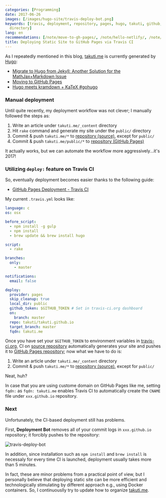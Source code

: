 ```yaml
---
categories: [Programming]
date: 2017-06-26
images: [/images/hugo-site/travis-deploy-bot.png]
keywords: [travis, deployment, repository, pages, hugo, takuti, github, commit, site,
  directory]
lang: en
recommendations: [/note/move-to-gh-pages/, /note/hello-netlify/, /note/hugo-markdown-and-mathjax/]
title: Deploying Static Site to GitHub Pages via Travis CI
---
```


As I repeatedly mentioned in this blog, [takuti.me](https://takuti.me) is currently generated by [Hugo](https://gohugo.io/):

- [Migrate to Hugo from Jekyll: Another Solution for the MathJax+Markdown Issue](/note/hugo-markdown-and-mathjax/)
- [Moving to GitHub Pages](/note/move-to-gh-pages/)
- [Hugo meets kramdown + KaTeX #gohugo](/note/hugo-kramdown-and-katex/)

### Manual deployment

Until quite recently, my deployment workflow was not clever; I manually followed the steps as:

1. Write an article under `takuti.me/_content` directory
2. Hit `rake` command and generate my site under the `public/` directory
3. Commit & push `takuti.me/*` to [repository (source)](https://github.com/takuti/takuti.me), except for `public/`
4. Commit & push `takuti.me/public/*` to [repository (GitHub Pages)](https://github.com/takuti/takuti.github.io)

It actually works, but we can automate the workflow more aggressively...it's 2017!

### Utilizing `deploy:` feature on Travis CI

So, eventually deployment becomes easier thanks to the following guide:

- [GitHub Pages Deployment - Travis CI](https://docs.travis-ci.com/user/deployment/pages/)

My current `.travis.yml` looks like:

```yml
language: c
os: osx

before_script:
  - npm install -g gulp
  - npm install
  - brew update && brew install hugo

script:
  - rake

branches:
  only:
    - master

notifications:
  email: false

deploy:
  provider: pages
  skip_cleanup: true
  local_dir: public
  github_token: $GITHUB_TOKEN # Set in travis-ci.org dashboard
  on:
    branch: master
  repo: takuti/takuti.github.io
  target_branch: master
  fqdn: takuti.me
```

Once you have set your `$GITHUB_TOKEN` to environment variables in [travis-ci.org](https://travis-ci.org/), CI on [source repository](https://github.com/takuti/takuti.me) automatically generates your site and pushes it to [GitHub Pages repository](https://github.com/takuti/takuti.github.io); now what we have to do is:

1. Write an article under `takuti.me/_content` directory
2. Commit & push `takuti.me/*` to [repository (source)](https://github.com/takuti/takuti.me), except for `public/`

Neat, huh?

In case that you are using custome domain on GitHub Pages like me, setting `fqdn:` as `fqdn: takuti.me` enables Travis CI to automatically create the `CNAME` file under `xxx.github.io` repository.

### Next

Unfortunately, the CI-based deployment still has problems.

First, **Deployment Bot** removes all of your commit logs in `xxx.github.io` repository; it forcibly pushes to the repository:

![travis-deploy-bot](/images/hugo-site/travis-deploy-bot.png)

In addition, since installation such as `npm install` and `brew install` is necessaly for every time CI is launched, deployment usually takes more than 5 minutes.

In fact, these are minor problems from a practical point of view, but I personally believe that deploying static site can be more efficient and technologically stimulating by different approach e.g., using Docker containers. So, I continuouslly try to update how to organize [takuti.me](https://takuti.me).